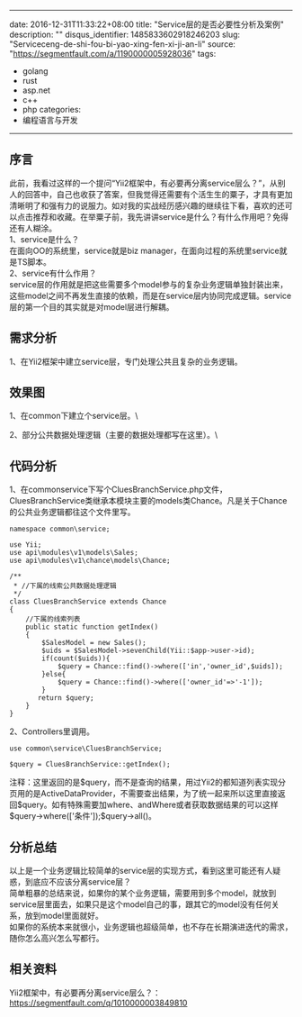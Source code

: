 
---
date: 2016-12-31T11:33:22+08:00
title: "Service层的是否必要性分析及案例"
description: ""
disqus_identifier: 1485833602918246203
slug: "Serviceceng-de-shi-fou-bi-yao-xing-fen-xi-ji-an-li"
source: "https://segmentfault.com/a/1190000005928036"
tags: 
- golang 
- rust 
- asp.net 
- c&#43;&#43; 
- php 
categories:
- 编程语言与开发
---

序言
----

此前，我看过这样的一个提问“Yii2框架中，有必要再分离service层么？”，从别人的回答中，自己也收获了答案，但我觉得还需要有个活生生的粟子，才具有更加清晰明了和强有力的说服力。如对我的实战经历感兴趣的继续往下看，喜欢的还可以点击推荐和收藏。在举粟子前，我先讲讲service是什么？有什么作用吧？免得还有人糊涂。\
1、service是什么？\
在面向OO的系统里，service就是biz
manager，在面向过程的系统里service就是TS脚本。\
2、service有什么作用？\
service层的作用就是把这些需要多个model参与的复杂业务逻辑单独封装出来，这些model之间不再发生直接的依赖，而是在service层内协同完成逻辑。service层的第一个目的其实就是对model层进行解耦。

需求分析
--------

1、在Yii2框架中建立service层，专门处理公共且复杂的业务逻辑。

效果图
------

1、在common下建立个service层。\

2、部分公共数据处理逻辑（主要的数据处理都写在这里）。\

代码分析
--------

1、在commonservice下写个CluesBranchService.php文件，CluesBranchService类继承本模块主要的models类Chance。凡是关于Chance的公共业务逻辑都往这个文件里写。

    namespace common\service;

    use Yii;
    use api\modules\v1\models\Sales;
    use api\modules\v1\chance\models\Chance;

    /**
     * //下属的线索公共数据处理逻辑
     */
    class CluesBranchService extends Chance
    {   
        //下属的线索列表
        public static function getIndex()
        {    
            $SalesModel = new Sales(); 
            $uids = $SalesModel->sevenChild(Yii::$app->user->id);
            if(count($uids)){
                $query = Chance::find()->where(['in','owner_id',$uids]);
            }else{
                $query = Chance::find()->where(['owner_id'=>'-1']);
            }
           return $query;
        }
    }

2、Controllers里调用。

    use common\service\CluesBranchService;

    $query = CluesBranchService::getIndex();

注释：这里返回的是\$query，而不是查询的结果，用过Yii2的都知道列表实现分页用的是ActiveDataProvider，不需要查出结果，为了统一起来所以这里直接返回\$query。如有特殊需要加where、andWhere或者获取数据结果的可以这样\$query-&gt;where(\['条件'\]);\$query-&gt;all()。

分析总结
--------

以上是一个业务逻辑比较简单的service层的实现方式，看到这里可能还有人疑惑，到底应不应该分离service层？\
简单粗暴的总结来说，如果你的某个业务逻辑，需要用到多个model，就放到service层里面去，如果只是这个model自己的事，跟其它的model没有任何关系，放到model里面就好。\
如果你的系统本来就很小，业务逻辑也超级简单，也不存在长期演进迭代的需求，随你怎么高兴怎么写都行。

相关资料
--------

Yii2框架中，有必要再分离service层么？：<https://segmentfault.com/q/1010000003849810>

